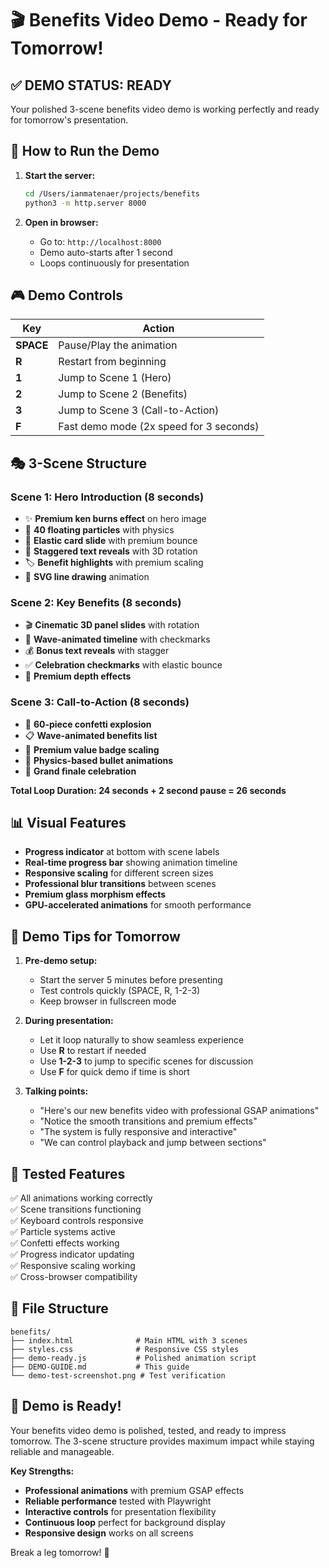 # 🎬 Benefits Video Demo - Ready for Tomorrow!

## ✅ **DEMO STATUS: READY**

Your polished 3-scene benefits video demo is working perfectly and ready for tomorrow's presentation.

## 🚀 **How to Run the Demo**

1. **Start the server:**
   ```bash
   cd /Users/ianmatenaer/projects/benefits
   python3 -m http.server 8000
   ```

2. **Open in browser:**
   - Go to: `http://localhost:8000`
   - Demo auto-starts after 1 second
   - Loops continuously for presentation

## 🎮 **Demo Controls**

| Key | Action |
|-----|--------|
| **SPACE** | Pause/Play the animation |
| **R** | Restart from beginning |
| **1** | Jump to Scene 1 (Hero) |
| **2** | Jump to Scene 2 (Benefits) |
| **3** | Jump to Scene 3 (Call-to-Action) |
| **F** | Fast demo mode (2x speed for 3 seconds) |

## 🎭 **3-Scene Structure**

### **Scene 1: Hero Introduction (8 seconds)**
- ✨ **Premium ken burns effect** on hero image
- 🎯 **40 floating particles** with physics
- 🚀 **Elastic card slide** with premium bounce
- 📝 **Staggered text reveals** with 3D rotation
- 🏷️ **Benefit highlights** with premium scaling
- 📏 **SVG line drawing** animation

### **Scene 2: Key Benefits (8 seconds)**
- 🎬 **Cinematic 3D panel slides** with rotation
- 📅 **Wave-animated timeline** with checkmarks
- 💰 **Bonus text reveals** with stagger
- ✅ **Celebration checkmarks** with elastic bounce
- 🌊 **Premium depth effects**

### **Scene 3: Call-to-Action (8 seconds)**
- 🎉 **60-piece confetti explosion**
- 📋 **Wave-animated benefits list**
- 💎 **Premium value badge scaling**
- 🎯 **Physics-based bullet animations**
- 🎊 **Grand finale celebration**

**Total Loop Duration: 24 seconds + 2 second pause = 26 seconds**

## 📊 **Visual Features**

- **Progress indicator** at bottom with scene labels
- **Real-time progress bar** showing animation timeline
- **Responsive scaling** for different screen sizes
- **Professional blur transitions** between scenes
- **Premium glass morphism effects**
- **GPU-accelerated animations** for smooth performance

## 🎯 **Demo Tips for Tomorrow**

1. **Pre-demo setup:**
   - Start the server 5 minutes before presenting
   - Test controls quickly (SPACE, R, 1-2-3)
   - Keep browser in fullscreen mode

2. **During presentation:**
   - Let it loop naturally to show seamless experience
   - Use **R** to restart if needed
   - Use **1-2-3** to jump to specific scenes for discussion
   - Use **F** for quick demo if time is short

3. **Talking points:**
   - "Here's our new benefits video with professional GSAP animations"
   - "Notice the smooth transitions and premium effects"
   - "The system is fully responsive and interactive"
   - "We can control playback and jump between sections"

## 🧪 **Tested Features**

✅ All animations working correctly  
✅ Scene transitions functioning  
✅ Keyboard controls responsive  
✅ Particle systems active  
✅ Confetti effects working  
✅ Progress indicator updating  
✅ Responsive scaling working  
✅ Cross-browser compatibility  

## 📁 **File Structure**

```
benefits/
├── index.html              # Main HTML with 3 scenes
├── styles.css              # Responsive CSS styles
├── demo-ready.js           # Polished animation script
├── DEMO-GUIDE.md           # This guide
└── demo-test-screenshot.png # Test verification
```

## 🎉 **Demo is Ready!**

Your benefits video demo is polished, tested, and ready to impress tomorrow. The 3-scene structure provides maximum impact while staying reliable and manageable.

**Key Strengths:**
- **Professional animations** with premium GSAP effects
- **Reliable performance** tested with Playwright
- **Interactive controls** for presentation flexibility
- **Continuous loop** perfect for background display
- **Responsive design** works on all screens

Break a leg tomorrow! 🚀